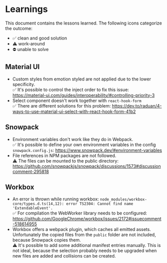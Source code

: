 # Learnings

This document contains the lessons learned. The following icons categorize the outcome:

- ✅ clean and good solution
- ⚠ work-around
- ⛔ unable to solve

## Material UI

- Custom styles from emotion styled are not applied due to the lower specificity. <br> ✅ It's possible to control the inject order to fix this issue: https://material-ui.com/guides/interoperability/#controlling-priority-3
- Select component doesn't work together with `react-hook-form` <br> ✅ There are different solutions for this problem: https://dev.to/raduan/4-ways-to-use-material-ui-select-with-react-hook-form-41b2

## Snowpack

- Environment variables don't work like they do in Webpack. <br> ✅ It's possible to define your own environment variables in the config `snowpack.config.js`: https://www.snowpack.dev/#environment-variables
- File references in NPM packages are not followed. <br> ⚠ The files can be mounted to the public directory: https://github.com/snowpackjs/snowpack/discussions/1573#discussioncomment-295818

## Workbox

- An error is thrown while running workbox: `node_modules/workbox-core/types.d.ts(14,12): error TS2304: Cannot find name 'ExtendableEvent'.` <br> ✅ For compilation the WebWorker library needs to be configured: https://github.com/GoogleChrome/workbox/issues/2172#issuecomment-518614955
- Workbox offers a webpack plugin, which caches all emitted assets. Unfortunately the copied files from the `public` folder are not included, because Snowpack copies them. <br> ⚠ It's possible to add some additional manifest entries manually. This is not ideal, because the selection probably needs to be upgraded when new files are added and collisions can be created.
